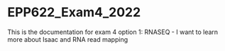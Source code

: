 # EPP622_Exam4_2022
This is the documentation for exam 4 option 1: RNASEQ - I want to learn more about Isaac and RNA read mapping
